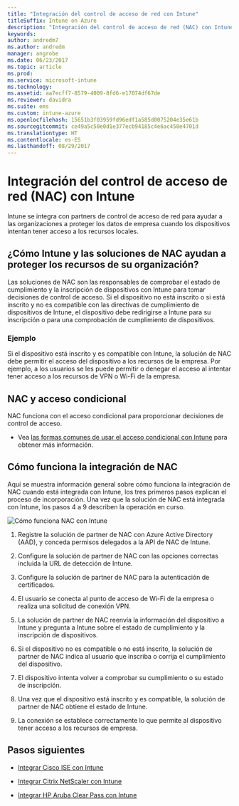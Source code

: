 ```yaml
---
title: "Integración del control de acceso de red con Intune"
titleSuffix: Intune on Azure
description: "Integración del control de acceso de red (NAC) con Intune"
keywords: 
author: andredm7
ms.author: andredm
manager: angrobe
ms.date: 06/23/2017
ms.topic: article
ms.prod: 
ms.service: microsoft-intune
ms.technology: 
ms.assetid: aa7ecff7-8579-4009-8fd6-e17074df67de
ms.reviewer: davidra
ms.suite: ems
ms.custom: intune-azure
ms.openlocfilehash: 15651b3f03959fd96edf1a585d0075204e35e61b
ms.sourcegitcommit: ce49a5c50e0d1e377ecb94185c4e6ac450e4701d
ms.translationtype: HT
ms.contentlocale: es-ES
ms.lasthandoff: 08/29/2017
---
```

# <a name="network-access-control-nac-integration-with-intune"></a>Integración del control de acceso de red (NAC) con Intune

Intune se integra con partners de control de acceso de red para ayudar a las organizaciones a proteger los datos de empresa cuando los dispositivos intentan tener acceso a los recursos locales.

## <a name="how-do-intune-and-nac-solutions-help-protect-your-organization-resources"></a>¿Cómo Intune y las soluciones de NAC ayudan a proteger los recursos de su organización?

Las soluciones de NAC son las responsables de comprobar el estado de cumplimiento y la inscripción de dispositivos con Intune para tomar decisiones de control de acceso. Si el dispositivo no está inscrito o si está inscrito y no es compatible con las directivas de cumplimiento de dispositivos de Intune, el dispositivo debe redirigirse a Intune para su inscripción o para una comprobación de cumplimiento de dispositivos.

### <a name="example"></a>Ejemplo

Si el dispositivo está inscrito y es compatible con Intune, la solución de NAC debe permitir el acceso del dispositivo a los recursos de la empresa. Por ejemplo, a los usuarios se les puede permitir o denegar el acceso al intentar tener acceso a los recursos de VPN o Wi-Fi de la empresa.

## <a name="nac-and-conditional-access"></a>NAC y acceso condicional

NAC funciona con el acceso condicional para proporcionar decisiones de control de acceso.

- Vea [las formas comunes de usar el acceso condicional con Intune](conditional-access-intune-common-ways-use.md) para obtener más información.

## <a name="how-the-nac-integration-works"></a>Cómo funciona la integración de NAC

Aquí se muestra información general sobre cómo funciona la integración de NAC cuando está integrada con Intune, los tres primeros pasos explican el proceso de incorporación. Una vez que la solución de NAC está integrada con Intune, los pasos 4 a 9 describen la operación en curso.

![Cómo funciona NAC con Intune](./media/ca-intune-common-ways-2.png)

1.  Registre la solución de partner de NAC con Azure Active Directory (AAD), y conceda permisos delegados a la API de NAC de Intune.

2.  Configure la solución de partner de NAC con las opciones correctas incluida la URL de detección de Intune.

3.  Configure la solución de partner de NAC para la autenticación de certificados.

4.  El usuario se conecta al punto de acceso de Wi-Fi de la empresa o realiza una solicitud de conexión VPN.

5.  La solución de partner de NAC reenvía la información del dispositivo a Intune y pregunta a Intune sobre el estado de cumplimiento y la inscripción de dispositivos.

6.  Si el dispositivo no es compatible o no está inscrito, la solución de partner de NAC indica al usuario que inscriba o corrija el cumplimiento del dispositivo.

7.  El dispositivo intenta volver a comprobar su cumplimiento o su estado de inscripción.

8.  Una vez que el dispositivo está inscrito y es compatible, la solución de partner de NAC obtiene el estado de Intune.

9.  La conexión se establece correctamente lo que permite al dispositivo tener acceso a los recursos de empresa.

## <a name="next-steps"></a>Pasos siguientes

-   [Integrar Cisco ISE con Intune](http://www.cisco.com/c/en/us/td/docs/security/ise/2-1/admin_guide/b_ise_admin_guide_21/b_ise_admin_guide_20_chapter_01000.html)

-   [Integrar Citrix NetScaler con Intune](http://docs.citrix.com/en-us/netscaler-gateway/12/microsoft-intune-integration/configuring-network-access-control-device-check-for-netscaler-gateway-virtual-server-for-single-factor-authentication-deployment.html)

-   [Integrar HP Aruba Clear Pass con Intune](https://support.arubanetworks.com/Documentation/tabid/77/DMXModule/512/Command/Core_Download/Default.aspx?EntryId=23757)
